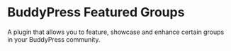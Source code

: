 BuddyPress Featured Groups
==========================

A plugin that allows you to feature, showcase and enhance certain groups in your BuddyPress community.
